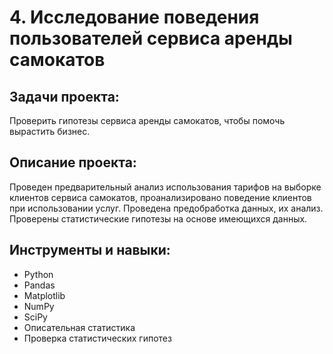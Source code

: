 # 4. Исследование поведения пользователей сервиса аренды самокатов

## Задачи проекта:
Проверить гипотезы сервиса аренды самокатов, чтобы помочь вырастить бизнес.

## Описание проекта:
Проведен предварительный анализ использования тарифов на выборке клиентов сервиса самокатов, проанализировано поведение клиентов при использовании услуг. Проведена предобработка данных, их анализ. Проверены статистические гипотезы на основе имеющихся данных.

## Инструменты и навыки:
- Python
- Pandas
- Matplotlib
- NumPy
- SciPy
- Описательная статистика
- Проверка статистических гипотез
